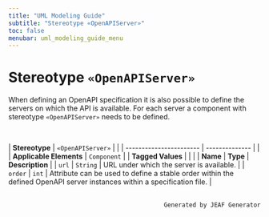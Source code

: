 ```yaml
---
title: "UML Modeling Guide"
subtitle: "Stereotype «OpenAPIServer»"
toc: false
menubar: uml_modeling_guide_menu
---
```


# Stereotype `«OpenAPIServer»`
When defining an OpenAPI specification it is also possible to define the servers on which the API is available. For each server a component with stereotype `«OpenAPIServer»` needs to be defined.

<br>

| **Stereotype**          | `«OpenAPIServer»` | |
| ----------------------- | -------------- | |
| **Applicable Elements** | `Component`        |
| **Tagged Values**       |                       |                                                                                                                                                                                                          |
| **Name**                | **Type**              | **Description**                                                                                                                                                                                          |
| `url`   | `String` | URL under which the server is available. |
| `order`   | `int` | Attribute can be used to define a stable order within the defined OpenAPI server instances within a specification file. |



<br>

<div style="text-align: right"><code>Generated by JEAF Generator</code></div>

    